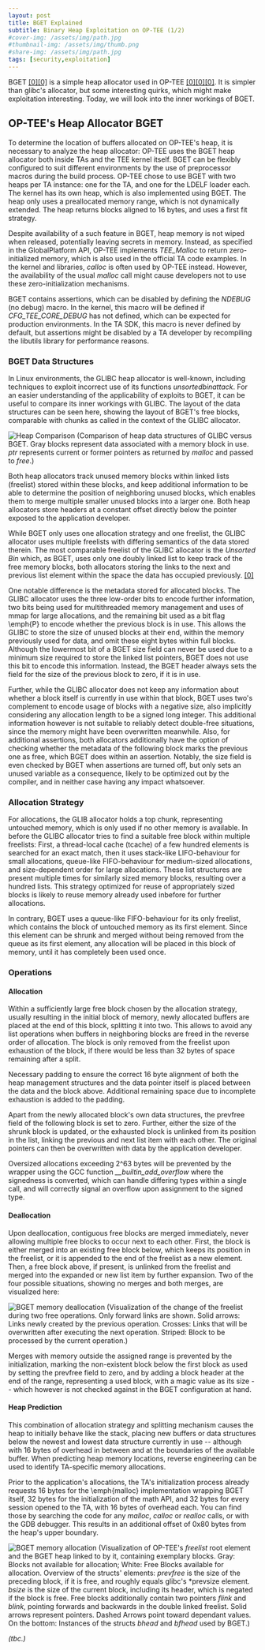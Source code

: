 ```yaml
---
layout: post
title: BGET Explained
subtitle: Binary Heap Exploitation on OP-TEE (1/2)
#cover-img: /assets/img/path.jpg
#thumbnail-img: /assets/img/thumb.png
#share-img: /assets/img/path.jpg
tags: [security,exploitation]
---
```


BGET [[0]](https://github.com/OP-TEE/optee_os/blob/beb065df6ee53d014366068a138ccdb780b733d0/lib/libutils/isoc/bget.doc)[[0]](https://www.fourmilab.ch/bget/) is a simple heap allocator used in OP-TEE [[0]](https://optee.readthedocs.io/en/latest/)[[0]](https://www.op-tee.org/)[[0]](https://github.com/OP-TEE/optee_os). It is simpler than glibc's allocator, but some interesting quirks, which might make exploitation interesting. Today, we will look into the inner workings of BGET.

## OP-TEE's Heap Allocator BGET

To determine the location of buffers allocated on OP-TEE's heap, it is necessary to analyze the heap allocator:
OP-TEE uses the BGET heap allocator both inside TAs and the TEE kernel itself. BGET can be flexibly configured to suit different environments by the use of preprocessor macros during the build process. OP-TEE chose to use BGET with two heaps per TA instance: one for the TA, and one for the LDELF loader each. The kernel has its own heap, which is also implemented using BGET. The heap only uses a preallocated memory range, which is not dynamically extended. The heap returns blocks aligned to 16 bytes, and uses a first fit strategy.

Despite availability of a such feature in BGET, heap memory is not wiped when released, potentially leaving secrets in memory. Instead, as specified in the GlobalPlatform API, OP-TEE implements *TEE_Malloc* to return zero-initialized memory, which is also used in the official TA code examples. In the kernel and libraries, *calloc* is often used by OP-TEE instead. However, the availability of the usual *malloc* call might cause developers not to use these zero-initialization mechanisms.

BGET contains assertions, which can be disabled by defining the *NDEBUG* (no debug) macro. In the kernel, this macro will be defined if *CFG_TEE_CORE_DEBUG* has not defined, which can be expected for production environments. In the TA SDK, this macro is never defined by default, but assertions might be disabled by a TA developer by recompiling the libutils library for performance reasons. 


### BGET Data Structures
In Linux environments, the GLIBC heap allocator is well-known, including techniques to exploit incorrect use of its functions *unsortedbinattack*. For an easier understanding of the applicability of exploits to BGET, it can be useful to compare its inner workings with GLIBC. The layout of the data structures can be seen here, showing the layout of BGET's free blocks, comparable with chunks as called in the context of the GLIBC allocator.

![Heap Comparison](/assets/img/2020-09-14-bget-allocation.png)
(Comparison of heap data structures of GLIBC versus BGET. Gray blocks represent data associated with a memory block in use. *ptr* represents current or former pointers as returned by *malloc* and passed to *free*.)

Both heap allocators track unused memory blocks within linked lists (freelist) stored within these blocks, and keep additional information to be able to determine the position of neighboring unused blocks, which enables them to merge multiple smaller unused blocks into a larger one. Both heap allocators store headers at a constant offset directly below the pointer exposed to the application developer.

While BGET only uses one allocation strategy and one freelist, the GLIBC allocator uses multiple freelists with differing semantics of the data stored therein. The most comparable freelist of the GLIBC allocator is the *Unsorted Bin* which, as BGET, uses only one doubly linked list to keep track of the free memory blocks, both allocators storing the links to the next and previous list element within the space the data has occupied previously.
[[0]](https://sourceware.org/glibc/wiki/MallocInternals)

One notable difference is the metadata stored for allocated blocks. The GLIBC allocator uses the three low-order bits to encode further information, two bits being used for multithreaded memory management and uses of mmap for large allocations, and the remaining bit used as a bit flag \emph{P} to encode whether the previous block is in use. This allows the GLIBC to store the size of unused blocks at their end, within the memory previously used for data, and omit these eight bytes within full blocks. Although the lowermost bit of a BGET size field can never be used due to a minimum size required to store the linked list pointers, BGET does not use this bit to encode this information. Instead, the BGET header always sets the field for the size of the previous block to zero, if it is in use.

Further, while the GLIBC allocator does not keep any information about whether a block itself is currently in use within that block, BGET uses two's complement to encode usage of blocks with a negative size, also implicitly considering any allocation length to be a signed long integer.
This additional information however is not suitable to reliably detect double-free situations, since the memory might have been overwritten meanwhile. Also, for additional assertions, both allocators additionally have the option of checking whether the metadata of the following block marks the previous one as free, which BGET does within an assertion. Notably, the size field is even checked by BGET when assertions are turned off, but only sets an unused variable as a consequence, likely to be optimized out by the compiler, and in neither case having any impact whatsoever. 

### Allocation Strategy

For allocations, the GLIB allocator holds a top chunk, representing untouched memory, which is only used if no other memory is available. In before the GLIBC allocator tries to find a suitable free block within multiple freelists: First, a thread-local cache (tcache) of a few hundred elements is searched for an exact match, then it uses stack-like LIFO-behaviour for small allocations, queue-like FIFO-behaviour for medium-sized allocations, and size-dependent order for large allocations. These list structures are present multiple times for similarly sized memory blocks, resulting over a hundred lists. This strategy optimized for reuse of appropriately sized blocks is likely to reuse memory already used inbefore for further allocations.

In contrary, BGET uses a queue-like FIFO-behaviour for its only freelist, which contains the block of untouched memory as its first element. Since this element can be shrunk and merged without being removed from the queue as its first element, any allocation will be placed in this block of memory, until it has completely been used once.



### Operations
#### Allocation

Within a sufficiently large free block chosen by the allocation strategy, usually resulting in the initial block of memory, newly allocated buffers are placed at the end of this block, splitting it into two. This allows to avoid any list operations when buffers in neighboring blocks are freed in the reverse order of allocation. The block is only removed from the freelist upon exhaustion of the block, if there would be less than 32 bytes of space remaining after a split.

Necessary padding to ensure the correct 16 byte alignment of both the heap management structures and the data pointer itself is placed between the data and the block above. Additional remaining space due to incomplete exhaustion is added to the padding.

Apart from the newly allocated block's own data structures, the prevfree field of the following block is set to zero. Further, either the size of the shrunk block is updated, or the exhausted block is unlinked from its position in the list, linking the previous and next list item with each other. The original pointers can then be overwritten with data by the application developer.

Oversized allocations exceeding 2^63 bytes will be prevented by the wrapper using the GCC function *__builtin_add_overflow* where the signedness is converted, which can handle differing types within a single call, and will correctly signal an overflow upon assignment to the signed type.

#### Deallocation
Upon deallocation, contiguous free blocks are merged immediately, never allowing multiple free blocks to occur next to each other. First, the block is either merged into an existing free block below, which keeps its position in the freelist, or it is appended to the end of the freelist as a new element. Then, a free block above, if present, is unlinked from the freelist and merged into the expanded or new list item by further expansion. Two of the four possible situations, showing no merges and both merges, are visualized here:

![BGET memory deallocation](/assets/img/2020-09-14-bget-free.png)
(Visualization of the change of the freelist during two free operations. Only forward links are shown. Solid arrows: Links newly created by the previous operation. Crosses: Links that will be overwritten after executing the next operation. Striped: Block to be processed by the current operation.)

Merges with memory outside the assigned range is prevented by the initialization, marking the non-existent block below the first block as used by setting the prevfree field to zero, and by adding a block header at the end of the range, representing a used block, with a magic value as its size -- which however is not checked against in the BGET configuration at hand.

#### Heap Prediction
This combination of allocation strategy and splitting mechanism causes the heap to initially behave like the stack, placing new buffers or data structures below the newest and lowest data structure currently in use -- although with 16 bytes of overhead in between and at the boundaries of the available buffer. When predicting heap memory locations, reverse engineering can be used to identify TA-specific memory allocations.

Prior to the application's allocations, the TA's initialization process already requests 16 bytes for the \emph{malloc} implementation wrapping BGET itself, 32 bytes for the initialization of the math API, and 32 bytes for every session opened to the TA, with 16 bytes of overhead each. You can find those by searching the code for any *malloc*, *calloc* or *realloc* calls, or with the GDB debugger. This results in an additional offset of 0x80 bytes from the heap's upper boundary.


![BGET memory allocation](/assets/img/2020-09-14-bget-overview.png)
(Visualization of OP-TEE's *freelist* root element and the BGET heap linked to by it, containing exemplary blocks. Gray: Blocks not available for allocation; White: Free Blocks available for allocation. Overview of the structs' elements: *prevfree* is the size of the preceding block, if it is free, and roughly equals glibc's *prevsize element. *bsize* is the size of the current block, including its header, which is negated if the block is free. Free blocks additionally contain two pointers *flink* and *blink*, pointing forwards and backwards in the double linked freelist. Solid arrows represent pointers. Dashed Arrows point toward dependant values. On the bottom: Instances of the structs *bhead* and *bfhead* used by BGET.)

*(tbc.)*
